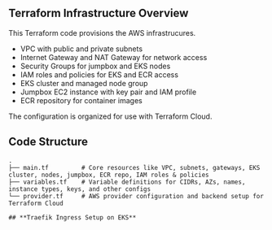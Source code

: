 ## Terraform Infrastructure Overview

This Terraform code provisions the AWS infrastrucures.

- VPC with public and private subnets
- Internet Gateway and NAT Gateway for network access
- Security Groups for jumpbox and EKS nodes
- IAM roles and policies for EKS and ECR access
- EKS cluster and managed node group
- Jumpbox EC2 instance with key pair and IAM profile
- ECR repository for container images

The configuration is organized for use with Terraform Cloud.

## Code Structure

```text
.
├── main.tf         # Core resources like VPC, subnets, gateways, EKS cluster, nodes, jumpbox, ECR repo, IAM roles & policies
├── variables.tf    # Variable definitions for CIDRs, AZs, names, instance types, keys, and other configs
└── provider.tf     # AWS provider configuration and backend setup for Terraform Cloud

## **Traefik Ingress Setup on EKS**
